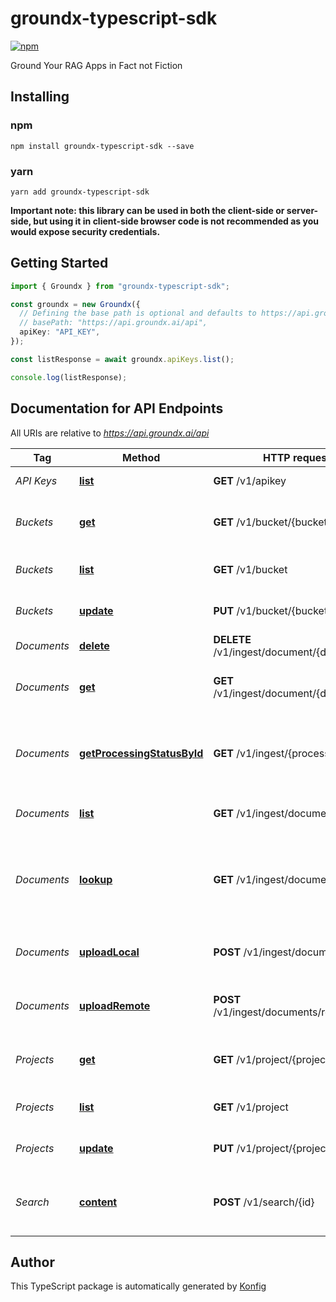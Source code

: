 # groundx-typescript-sdk

[![npm](https://img.shields.io/badge/npm-v1.2.0-blue)](https://www.npmjs.com/package/groundx-typescript-sdk/v/1.2.0)

Ground Your RAG Apps in Fact not Fiction
## Installing

### npm
```
npm install groundx-typescript-sdk --save
```

### yarn
```
yarn add groundx-typescript-sdk
```

**Important note: this library can be used in both the client-side or server-side, but using it
in client-side browser code is not recommended as you would expose security credentials.**



## Getting Started

```typescript
import { Groundx } from "groundx-typescript-sdk";

const groundx = new Groundx({
  // Defining the base path is optional and defaults to https://api.groundx.ai/api
  // basePath: "https://api.groundx.ai/api",
  apiKey: "API_KEY",
});

const listResponse = await groundx.apiKeys.list();

console.log(listResponse);
```

## Documentation for API Endpoints

All URIs are relative to *https://api.groundx.ai/api*

Tag | Method | HTTP request | Description
------------ | ------------- | ------------- | -------------
*API Keys* | [**list**](docs/ApiKeysApi.md#list) | **GET** /v1/apikey | Get API keys
*Buckets* | [**get**](docs/BucketsApi.md#get) | **GET** /v1/bucket/{bucketId} | Look up an existing bucket by its ID
*Buckets* | [**list**](docs/BucketsApi.md#list) | **GET** /v1/bucket | Look up existing buckets
*Buckets* | [**update**](docs/BucketsApi.md#update) | **PUT** /v1/bucket/{bucketId} | Update an existing bucket
*Documents* | [**delete**](docs/DocumentsApi.md#delete) | **DELETE** /v1/ingest/document/{documentId} | Delete a document
*Documents* | [**get**](docs/DocumentsApi.md#get) | **GET** /v1/ingest/document/{documentId} | Look up an existing document by its ID
*Documents* | [**getProcessingStatusById**](docs/DocumentsApi.md#getProcessingStatusById) | **GET** /v1/ingest/{processId} | Look up the processing status of documents for a given processId
*Documents* | [**list**](docs/DocumentsApi.md#list) | **GET** /v1/ingest/documents | Look up all existing documents
*Documents* | [**lookup**](docs/DocumentsApi.md#lookup) | **GET** /v1/ingest/documents/{id} | Look up existing documents by processId, bucketId, or projectId
*Documents* | [**uploadLocal**](docs/DocumentsApi.md#uploadLocal) | **POST** /v1/ingest/documents/local | Upload local documents to GroundX
*Documents* | [**uploadRemote**](docs/DocumentsApi.md#uploadRemote) | **POST** /v1/ingest/documents/remote | Upload hosted documents to GroundX
*Projects* | [**get**](docs/ProjectsApi.md#get) | **GET** /v1/project/{projectId} | Look up an existing project by its ID
*Projects* | [**list**](docs/ProjectsApi.md#list) | **GET** /v1/project | Look up existing projects
*Projects* | [**update**](docs/ProjectsApi.md#update) | **PUT** /v1/project/{projectId} | Update an existing project
*Search* | [**content**](docs/SearchApi.md#content) | **POST** /v1/search/{id} | Perform a search query of your content

## Author
This TypeScript package is automatically generated by [Konfig](https://konfigthis.com)
